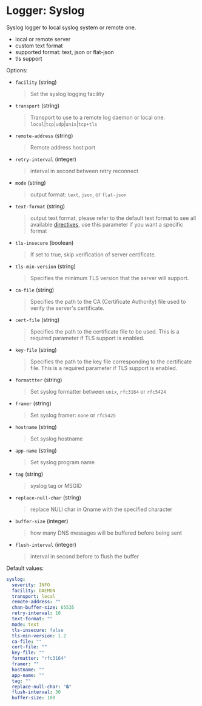 
# Logger: Syslog

Syslog logger to local syslog system or remote one.

* local or remote server
* custom text format
* supported format: text, json or flat-json
* tls support

Options:

* `facility` (string)
  > Set the syslog logging facility

* `transport` (string)
  > Transport to use to a remote log daemon or local one. `local`|`tcp`|`udp`|`unix`|`tcp+tls`

* `remote-address` (string)
  > Remote address host:port

* `retry-interval` (integer)
  > interval in second between retry reconnect

* `mode` (string)
  > output format: `text`, `json`, or `flat-json`

* `text-format` (string)
  > output text format, please refer to the default text format to see all available [directives](../configuration.md#custom-text-format), use this parameter if you want a specific format

* `tls-insecure` (boolean)
  > If set to true, skip verification of server certificate.

* `tls-min-version` (string)
  > Specifies the minimum TLS version that the server will support.

* `ca-file` (string)
  > Specifies the path to the CA (Certificate Authority) file used to verify the server's certificate.

* `cert-file` (string)
  > Specifies the path to the certificate file to be used. This is a required parameter if TLS support is enabled.

* `key-file` (string)
  > Specifies the path to the key file corresponding to the certificate file. This is a required parameter if TLS support is enabled.

* `formattter` (string)
  > Set syslog formatter between `unix`, `rfc3164` or `rfc5424`

* `framer` (string)
  > Set syslog framer: `none` or `rfc5425`

* `hostname` (string)
  > Set syslog hostname

* `app-name` (string)
  > Set syslog program name

* `tag` (string)
  > syslog tag or MSGID

* `replace-null-char` (string)
  > replace NULl char in Qname with the specified character

* `buffer-size` (integer)
  > how many DNS messages will be buffered before being sent

* `flush-interval` (integer)
  > interval in second before to flush the buffer

Default values:

```yaml
syslog:
  severity: INFO
  facility: DAEMON
  transport: local
  remote-address: ""
  chan-buffer-size: 65535
  retry-interval: 10
  text-format: ""
  mode: text
  tls-insecure: false
  tls-min-version: 1.2
  ca-file: ""
  cert-file: ""
  key-file: ""
  formatter: "rfc3164"
  framer: ""
  hostname: ""
  app-name: ""
  tag: ""
  replace-null-char: "�"
  flush-interval: 30
  buffer-size: 100
```

